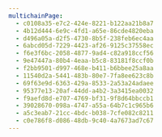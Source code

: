 ```yaml
---
multichainPage:
  - c0108a35-e7c2-424e-8221-b122aa21b8a7
  - 4b12d444-6e9c-4fd1-a65e-86cde4820eba
  - d496a05a-d2f5-4730-8b5f-238feb6ec4aa
  - 6abcd05d-7229-4423-af26-9125c37558ec
  - f6e3f6bc-2058-4877-9ad4-c82a918ccf56
  - 9e47447a-80b4-4eaa-b5c8-83181f8ccf0b
  - f2bb9501-d997-468e-b411-b6bbee25a8aa
  - 11540d2a-5441-483b-80e7-7fa8ee623c8b
  - 69f63e9d-6363-429a-8533-2a53a24adaee
  - 95377e13-20af-44dd-a4b2-3a3415ea0032
  - f9aefd8d-e707-4769-bf31-9f8d64bbccb1
  - 39028670-098a-4747-a55a-64b7c1c965b6
  - a5c3eab7-21cc-4bdc-b038-7cfe082c8211
  - c0e786f8-d086-48db-9c40-4a7673ad7c67
---
```

